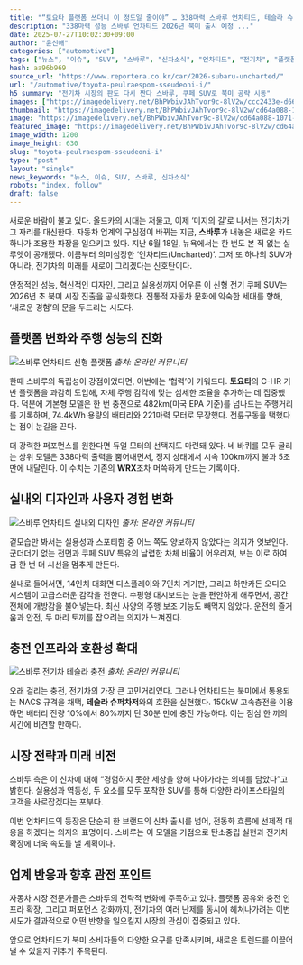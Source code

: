 ```yaml
---
title: "“토요타 플랫폼 쓰더니 이 정도일 줄이야” … 338마력 스바루 언차티드, 테슬라 슈퍼차저 호환"
description: "338마력 성능 스바루 언차티드 2026년 북미 출시 예정 ..."
date: 2025-07-27T10:02:30+09:00
author: "윤신애"
categories: ["automotive"]
tags: ["뉴스", "이슈", "SUV", "스바루", "신차소식", "언차티드", "전기차", "플랫폼융합혁신", "전기SUV세대교체"]
hash: aa96b969
source_url: "https://www.reportera.co.kr/car/2026-subaru-uncharted/"
url: "/automotive/toyota-peulraespom-sseudeoni-i/"
h5_summary: "전기차 시장의 판도 다시 짠다 스바루, 쿠페 SUV로 북미 공략 시동"
images: ["https://imagedelivery.net/BhPWbivJAhTvor9c-8lV2w/ccc2433e-d66e-4ebc-3d9a-c8a2a73af500/public", "https://imagedelivery.net/BhPWbivJAhTvor9c-8lV2w/cd64a088-1071-4910-1b4d-f6de86fa6500/public", "https://imagedelivery.net/BhPWbivJAhTvor9c-8lV2w/18d4439e-55cd-488b-4604-65541e665a00/public", "https://imagedelivery.net/BhPWbivJAhTvor9c-8lV2w/a6f75c62-bcca-4e83-cee0-cf06ea08eb00/public"]
thumbnail: "https://imagedelivery.net/BhPWbivJAhTvor9c-8lV2w/cd64a088-1071-4910-1b4d-f6de86fa6500/public"
image: "https://imagedelivery.net/BhPWbivJAhTvor9c-8lV2w/cd64a088-1071-4910-1b4d-f6de86fa6500/public"
featured_image: "https://imagedelivery.net/BhPWbivJAhTvor9c-8lV2w/cd64a088-1071-4910-1b4d-f6de86fa6500/public"
image_width: 1200
image_height: 630
slug: "toyota-peulraespom-sseudeoni-i"
type: "post"
layout: "single"
news_keywords: "뉴스, 이슈, SUV, 스바루, 신차소식"
robots: "index, follow"
draft: false
---
```


새로운 바람이 불고 있다. 올드카의 시대는 저물고, 이제 ‘미지의 길’로 나서는 전기차가 그 자리를 대신한다. 자동차 업계의 구심점이 바뀌는 지금, **스바루**가 내놓은 새로운 카드 하나가 조용한 파장을 일으키고 있다. 지난 6월 18일, 뉴욕에서는 한 번도 본 적 없는 실루엣이 공개됐다. 이름부터 의미심장한 ‘언차티드(Uncharted)’. 그저 또 하나의 SUV가 아니라, 전기차의 미래를 새로이 그리겠다는 신호탄이다.

안정적인 성능, 혁신적인 디자인, 그리고 실용성까지 어우른 이 신형 전기 쿠페 SUV는 2026년 초 북미 시장 진출을 공식화했다. 전통적 자동차 문화에 익숙한 세대를 향해, ‘새로운 경험’의 문을 두드리는 시도다.

## 플랫폼 변화와 주행 성능의 진화

![스바루 언차티드 신형 플랫폼](https://imagedelivery.net/BhPWbivJAhTvor9c-8lV2w/a6f75c62-bcca-4e83-cee0-cf06ea08eb00/public)
*출처: 온라인 커뮤니티*


한때 스바루의 독립성이 강점이었다면, 이번에는 ‘협력’이 키워드다. **토요타**의 C-HR 기반 플랫폼을 과감히 도입해, 자체 주행 감각에 맞는 섬세한 조율을 추가하는 데 집중했다. 덕분에 기본형 모델은 한 번 충전으로 482km(미국 EPA 기준)를 넘나드는 주행거리를 기록하며, 74.4kWh 용량의 배터리와 221마력 모터로 무장했다. 전륜구동을 택했다는 점이 눈길을 끈다.

더 강력한 퍼포먼스를 원한다면 듀얼 모터의 선택지도 마련돼 있다. 네 바퀴를 모두 굴리는 상위 모델은 338마력 출력을 뿜어내면서, 정지 상태에서 시속 100km까지 불과 5초만에 내달린다. 이 수치는 기존의 **WRX**조차 머쓱하게 만드는 기록이다.

## 실내외 디자인과 사용자 경험 변화

![스바루 언차티드 실내외 디자인](https://imagedelivery.net/BhPWbivJAhTvor9c-8lV2w/18d4439e-55cd-488b-4604-65541e665a00/public)
*출처: 온라인 커뮤니티*


겉모습만 봐서는 실용성과 스포티함 중 어느 쪽도 양보하지 않았다는 의지가 엿보인다. 군더더기 없는 전면과 쿠페 SUV 특유의 날렵한 차체 비율이 어우러져, 보는 이로 하여금 한 번 더 시선을 멈추게 만든다.

실내로 들어서면, 14인치 대화면 디스플레이와 7인치 계기판, 그리고 하만카돈 오디오 시스템이 고급스러운 감각을 전한다. 수평형 대시보드는 눈을 편안하게 해주면서, 공간 전체에 개방감을 불어넣는다. 최신 사양의 주행 보조 기능도 빼먹지 않았다. 운전의 즐거움과 안전, 두 마리 토끼를 잡으려는 의지가 느껴진다.

## 충전 인프라와 호환성 확대

![스바루 전기차 테슬라 충전](https://imagedelivery.net/BhPWbivJAhTvor9c-8lV2w/ccc2433e-d66e-4ebc-3d9a-c8a2a73af500/public)
*출처: 온라인 커뮤니티*


오래 걸리는 충전, 전기차의 가장 큰 고민거리였다. 그러나 언차티드는 북미에서 통용되는 NACS 규격을 채택, **테슬라 슈퍼차저**와의 호환을 실현했다. 150kW 고속충전을 이용하면 배터리 잔량 10%에서 80%까지 단 30분 만에 충전 가능하다. 이는 점심 한 끼의 시간에 비견할 만하다.

## 시장 전략과 미래 비전

스바루 측은 이 신차에 대해 “경험하지 못한 세상을 향해 나아가라는 의미를 담았다”고 밝힌다. 실용성과 역동성, 두 요소를 모두 포착한 SUV를 통해 다양한 라이프스타일의 고객을 사로잡겠다는 포부다.

이번 언차티드의 등장은 단순히 한 브랜드의 신차 출시를 넘어, 전동화 흐름에 선제적 대응을 하겠다는 의지의 표명이다. 스바루는 이 모델을 기점으로 탄소중립 실현과 전기차 확장에 더욱 속도를 낼 계획이다.

## 업계 반응과 향후 관전 포인트

자동차 시장 전문가들은 스바루의 전략적 변화에 주목하고 있다. 플랫폼 공유와 충전 인프라 확장, 그리고 퍼포먼스 강화까지, 전기차의 여러 난제를 동시에 헤쳐나가려는 이번 시도가 결과적으로 어떤 반향을 일으킬지 시장의 관심이 집중되고 있다.

앞으로 언차티드가 북미 소비자들의 다양한 요구를 만족시키며, 새로운 트렌드를 이끌어낼 수 있을지 귀추가 주목된다.
